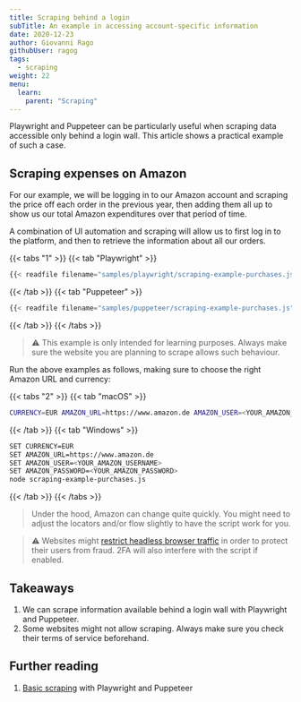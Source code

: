 ```yaml
---
title: Scraping behind a login
subTitle: An example in accessing account-specific information
date: 2020-12-23
author: Giovanni Rago
githubUser: ragog
tags:
  - scraping
weight: 22
menu:
  learn:
    parent: "Scraping"
---
```


Playwright and Puppeteer can be particularly useful when scraping data accessible only behind a login wall. This article shows a practical example of such a case.

<!-- more -->

## Scraping expenses on Amazon

For our example, we will be logging in to our Amazon account and scraping the price off each order in the previous year, then adding them all up to show us our total Amazon expenditures over that period of time.

A combination of UI automation and scraping will allow us to first log in to the platform, and then to retrieve the information about all our orders.

{{< tabs "1" >}}
{{< tab "Playwright" >}}
```js
{{< readfile filename="samples/playwright/scraping-example-purchases.js" >}}
```
{{< /tab >}}
{{< tab "Puppeteer" >}}
```js
{{< readfile filename="samples/puppeteer/scraping-example-purchases.js" >}}
```
{{< /tab >}}
{{< /tabs >}}

> ⚠️ This example is only intended for learning purposes. Always make sure the website you are planning to scrape allows such behaviour.

Run the above examples as follows, making sure to choose the right Amazon URL and currency:

{{< tabs "2" >}}
{{< tab "macOS" >}}
```sh
CURRENCY=EUR AMAZON_URL=https://www.amazon.de AMAZON_USER=<YOUR_AMAZON_USERNAME> AMAZON_PASSWORD=<YOUR_AMAZON_PASSWORD> node scraping-example-purchases.js
```
{{< /tab >}}
{{< tab "Windows" >}}
```sh
SET CURRENCY=EUR
SET AMAZON_URL=https://www.amazon.de
SET AMAZON_USER=<YOUR_AMAZON_USERNAME>
SET AMAZON_PASSWORD=<YOUR_AMAZON_PASSWORD>
node scraping-example-purchases.js
```
{{< /tab >}}
{{< /tabs >}}


> Under the hood, Amazon can change quite quickly. You might need to adjust the locators and/or flow slightly to have the script work for you.

> ⚠️ Websites might [restrict headless browser traffic](/learn/headless/challenging-flows/) in order to protect their users from fraud. 2FA will also interfere with the script if enabled.

## Takeaways
1. We can scrape information available behind a login wall with Playwright and Puppeteer.
2. Some websites might not allow scraping. Always make sure you check their terms of service beforehand.

## Further reading
1. [Basic scraping](/learn/headless/basics-scraping/) with Playwright and Puppeteer
